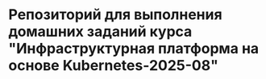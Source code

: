# Репозиторий для выполнения домашних заданий курса "Инфраструктурная платформа на основе Kubernetes-2025-08" 
